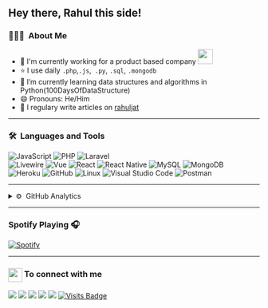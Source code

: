 ## Hey there, Rahul this side!

### 👨🏻‍💻 &nbsp;About Me
- 🏦 I'm currently working for a product based company
      <img src="https://media.giphy.com/media/WUlplcMpOCEmTGBtBW/giphy.gif" width="30">
- :star: I use daily ```.php```,```.js```,``` .py```, ```.sql```, ```.mongodb```
- 🌱 I’m currently learning data structures and algorithms in Python(100DaysOfDataStructure)
- 😄 Pronouns: He/Him
- 📝 I regulary write articles on [rahuljat](https://rahuljat.in/) 

---

### 🛠 &nbsp;Languages and Tools

  ![JavaScript](https://img.shields.io/badge/-JavaScript-333333?style=flat&logo=javascript)
  ![PHP](https://img.shields.io/badge/-PHP-333333?style=flat&logo=PHP)
  ![Laravel](https://img.shields.io/badge/-Laravel-000000?style=flat&logo=laravel)  
  ![Livewire](https://img.shields.io/badge/-Livewire-000000?style=flat&logo=Livewire)
  ![Vue](https://img.shields.io/badge/-Vue.js-333333?style=flat&logo=vuedotjs) 
  ![React](https://img.shields.io/badge/-React-333333?style=flat&logo=React)
  ![React Native](https://img.shields.io/badge/React_Native-20232A?style=flat&logo=react&logoColor=61DAFB)
  ![MySQL](https://img.shields.io/badge/-MySQL-333333?style=flat&logo=mysql)
  ![MongoDB](https://img.shields.io/badge/-MongoDB-336791?style=flat&logo=MongoDB)  
  ![Heroku](https://img.shields.io/badge/-Heroku-430098?style=flat&logo=heroku)
  ![GitHub](https://img.shields.io/badge/-GitHub-333333?style=flat&logo=github)
  ![Linux](https://img.shields.io/badge/-Linux-003366?style=flat&logo=linux)
  ![Visual Studio Code](https://img.shields.io/badge/-Visual%20Studio%20Code-333333?style=flat&logo=visual-studio-code&logoColor=007ACC)
  ![Postman](https://img.shields.io/badge/-Postman-000000?style=flat&logo=postman)
  

---



<details>
<summary> ⚙️ &nbsp;GitHub Analytics</summary>

<p align="center"> <img src="https://github-readme-stats.vercel.app/api?username=coderahuljat&show_icons=true&theme=gotham" alt="coderahuljat" />

</details>

---

### Spotify Playing 🎧
[![Spotify](https://novatorem.visualbean.vercel.app/api/spotify)](https://open.spotify.com/user/1112981871)

---

<h3><img src="https://emojis.slackmojis.com/emojis/images/1579216111/7550/pikachu_wave.gif?1579216111" align="center"
                width="28" /> To connect with me</h3>

<p align = "center">
 
[<img src ="https://img.shields.io/badge/portfolio-%23.svg?&style=for-the-badge&logo=&logoColor=white%22">](https://rahuljat.com/)
[<img src="https://img.shields.io/badge/twitter-%231DA1F2.svg?&style=for-the-badge&logo=twitter&logoColor=white" />](https://twitter.com/coderahuljat) 
[<img src="https://img.shields.io/badge/linkedin-%230077B5.svg?&style=for-the-badge&logo=linkedin&logoColor=white" />](https://www.linkedin.com/in/rahuljat)
[<img src = "https://img.shields.io/badge/instagram-%23E4405F.svg?&style=for-the-badge&logo=instagram&logoColor=white">](https://www.instagram.com/rahuljat_official/)
[<img src="https://img.shields.io/badge/facebook-%231877F2.svg?&style=for-the-badge&logo=facebook&logoColor=white" />](https://www.facebook.com/imrjat/) 
[![Visits Badge](https://badges.pufler.dev/visits/coderahuljat/coderahuljat?style=for-the-badge)](https://github.com/coderahuljat)

</p>

